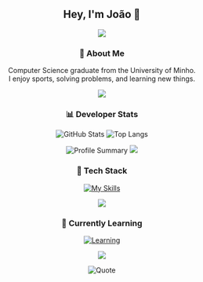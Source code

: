 <div align="center">

## Hey, I'm João 👋

<img src="https://capsule-render.vercel.app/api?type=cylinder&color=0:74b5fa,50:4493f8,100:beaafc&height=5&width=100&section=divider&animation=blinking"/>

### 🧠 About Me
Computer Science graduate from the University of Minho.  
I enjoy sports, solving problems, and learning new things.

<img src="https://capsule-render.vercel.app/api?type=cylinder&color=0:74b5fa,50:4493f8,100:beaafc&height=5&width=100&section=divider&animation=blinking"/>

### 📊 Developer Stats

![GitHub Stats](https://github-readme-stats.vercel.app/api?username=joaomirraa&show_icons=true&theme=tokyonight&hide_border=true&include_all_commits=true&rank_icon=github)
![Top Langs](https://github-readme-stats.vercel.app/api/top-langs/?username=joaomirraa&layout=compact&theme=tokyonight&hide_border=true&langs_count=10)

<img src="https://github-profile-summary-cards.vercel.app/api/cards/profile-details?username=joaomirraa&theme=tokyonight" alt="Profile Summary"/>

<img src="https://capsule-render.vercel.app/api?type=cylinder&color=0:74b5fa,50:4493f8,100:beaafc&height=5&width=100&section=divider&animation=blinking"/>

### 🧰 Tech Stack

[![My Skills](https://skillicons.dev/icons?i=rust,java,c,cpp,python,html,matlab,r,powershell,git,github,clion,pycharm,idea,visualstudio,vscode,cmake,react&perline=14)](https://skillicons.dev)

<img src="https://capsule-render.vercel.app/api?type=cylinder&color=0:74b5fa,50:4493f8,100:beaafc&height=5&width=100&section=divider&animation=blinking"/>

### 🧩 Currently Learning

[![Learning](https://skillicons.dev/icons?i=python,mysql,java,c&perline=10)](https://skillicons.dev)

<img src="https://capsule-render.vercel.app/api?type=cylinder&color=0:74b5fa,50:4493f8,100:beaafc&height=5&width=100&section=divider&animation=blinking"/>

![Quote](https://quotes-github-readme.vercel.app/api?type=horizontal&theme=tokyonight)

</div>
